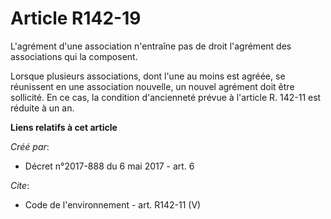 # Article R142-19

L'agrément d'une association n'entraîne pas de droit l'agrément des associations qui la composent. 

Lorsque plusieurs associations, dont l'une au moins est agréée, se réunissent en une association nouvelle, un nouvel agrément
doit être sollicité. En ce cas, la condition d'ancienneté prévue à l'article R. 142-11 est réduite à un an.

**Liens relatifs à cet article**

_Créé par_:

  - Décret n°2017-888 du 6 mai 2017 - art. 6

_Cite_:

  - Code de l'environnement - art. R142-11 (V)

